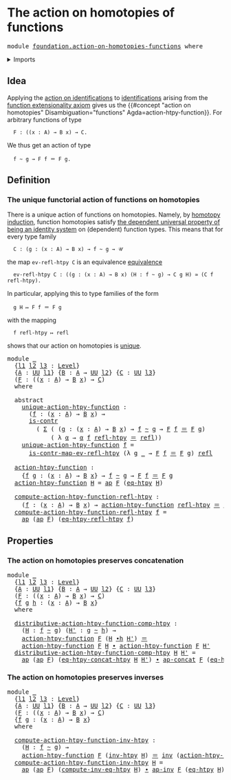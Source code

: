 # The action on homotopies of functions

<pre class="Agda"><a id="50" class="Keyword">module</a> <a id="57" href="foundation.action-on-homotopies-functions.html" class="Module">foundation.action-on-homotopies-functions</a> <a id="99" class="Keyword">where</a>
</pre>
<details><summary>Imports</summary>

<pre class="Agda"><a id="155" class="Keyword">open</a> <a id="160" class="Keyword">import</a> <a id="167" href="foundation.action-on-identifications-functions.html" class="Module">foundation.action-on-identifications-functions</a>
<a id="214" class="Keyword">open</a> <a id="219" class="Keyword">import</a> <a id="226" href="foundation.dependent-pair-types.html" class="Module">foundation.dependent-pair-types</a>
<a id="258" class="Keyword">open</a> <a id="263" class="Keyword">import</a> <a id="270" href="foundation.function-extensionality.html" class="Module">foundation.function-extensionality</a>
<a id="305" class="Keyword">open</a> <a id="310" class="Keyword">import</a> <a id="317" href="foundation.homotopies.html" class="Module">foundation.homotopies</a>
<a id="339" class="Keyword">open</a> <a id="344" class="Keyword">import</a> <a id="351" href="foundation.homotopy-induction.html" class="Module">foundation.homotopy-induction</a>
<a id="381" class="Keyword">open</a> <a id="386" class="Keyword">import</a> <a id="393" href="foundation.universe-levels.html" class="Module">foundation.universe-levels</a>

<a id="421" class="Keyword">open</a> <a id="426" class="Keyword">import</a> <a id="433" href="foundation-core.constant-maps.html" class="Module">foundation-core.constant-maps</a>
<a id="463" class="Keyword">open</a> <a id="468" class="Keyword">import</a> <a id="475" href="foundation-core.contractible-types.html" class="Module">foundation-core.contractible-types</a>
<a id="510" class="Keyword">open</a> <a id="515" class="Keyword">import</a> <a id="522" href="foundation-core.function-types.html" class="Module">foundation-core.function-types</a>
<a id="553" class="Keyword">open</a> <a id="558" class="Keyword">import</a> <a id="565" href="foundation-core.identity-types.html" class="Module">foundation-core.identity-types</a>
</pre>
</details>

## Idea

Applying the
[action on identifications](foundation.action-on-identifications-functions.md)
to [identifications](foundation-core.identity-types.md) arising from the
[function extensionality axiom](foundation.function-extensionality.md) gives us
the
{{#concept "action on homotopies" Disambiguation="functions" Agda=action-htpy-function}}.
For arbitrary functions of type

```text
  F : ((x : A) → B x) → C.
```

We thus get an action of type

```text
  f ~ g → F f ＝ F g.
```

## Definition

### The unique functorial action of functions on homotopies

There is a unique action of functions on homotopies. Namely, by
[homotopy induction](foundation.homotopy-induction.md), function homotopies
satisfy
[the dependent universal property of being an identity system](foundation.universal-property-identity-systems.md)
on (dependent) function types. This means that for every type family

```text
  C : (g : (x : A) → B x) → f ~ g → 𝒰
```

the map `ev-refl-htpy C` is an equivalence
[equivalence](foundation-core.equivalences.md)

```text
  ev-refl-htpy C : ((g : (x : A) → B x) (H : f ~ g) → C g H) ≃ (C f refl-htpy).
```

In particular, applying this to type families of the form

```text
  g H ↦ F f ＝ F g
```

with the mapping

```text
  f refl-htpy ↦ refl
```

shows that our action on homotopies is
[unique](foundation-core.contractible-types.md).

<pre class="Agda"><a id="1981" class="Keyword">module</a> <a id="1988" href="foundation.action-on-homotopies-functions.html#1988" class="Module">_</a>
  <a id="1992" class="Symbol">{</a><a id="1993" href="foundation.action-on-homotopies-functions.html#1993" class="Bound">l1</a> <a id="1996" href="foundation.action-on-homotopies-functions.html#1996" class="Bound">l2</a> <a id="1999" href="foundation.action-on-homotopies-functions.html#1999" class="Bound">l3</a> <a id="2002" class="Symbol">:</a> <a id="2004" href="Agda.Primitive.html#742" class="Postulate">Level</a><a id="2009" class="Symbol">}</a>
  <a id="2013" class="Symbol">{</a><a id="2014" href="foundation.action-on-homotopies-functions.html#2014" class="Bound">A</a> <a id="2016" class="Symbol">:</a> <a id="2018" href="Agda.Primitive.html#388" class="Primitive">UU</a> <a id="2021" href="foundation.action-on-homotopies-functions.html#1993" class="Bound">l1</a><a id="2023" class="Symbol">}</a> <a id="2025" class="Symbol">{</a><a id="2026" href="foundation.action-on-homotopies-functions.html#2026" class="Bound">B</a> <a id="2028" class="Symbol">:</a> <a id="2030" href="foundation.action-on-homotopies-functions.html#2014" class="Bound">A</a> <a id="2032" class="Symbol">→</a> <a id="2034" href="Agda.Primitive.html#388" class="Primitive">UU</a> <a id="2037" href="foundation.action-on-homotopies-functions.html#1996" class="Bound">l2</a><a id="2039" class="Symbol">}</a> <a id="2041" class="Symbol">{</a><a id="2042" href="foundation.action-on-homotopies-functions.html#2042" class="Bound">C</a> <a id="2044" class="Symbol">:</a> <a id="2046" href="Agda.Primitive.html#388" class="Primitive">UU</a> <a id="2049" href="foundation.action-on-homotopies-functions.html#1999" class="Bound">l3</a><a id="2051" class="Symbol">}</a>
  <a id="2055" class="Symbol">(</a><a id="2056" href="foundation.action-on-homotopies-functions.html#2056" class="Bound">F</a> <a id="2058" class="Symbol">:</a> <a id="2060" class="Symbol">((</a><a id="2062" href="foundation.action-on-homotopies-functions.html#2062" class="Bound">x</a> <a id="2064" class="Symbol">:</a> <a id="2066" href="foundation.action-on-homotopies-functions.html#2014" class="Bound">A</a><a id="2067" class="Symbol">)</a> <a id="2069" class="Symbol">→</a> <a id="2071" href="foundation.action-on-homotopies-functions.html#2026" class="Bound">B</a> <a id="2073" href="foundation.action-on-homotopies-functions.html#2062" class="Bound">x</a><a id="2074" class="Symbol">)</a> <a id="2076" class="Symbol">→</a> <a id="2078" href="foundation.action-on-homotopies-functions.html#2042" class="Bound">C</a><a id="2079" class="Symbol">)</a>
  <a id="2083" class="Keyword">where</a>

  <a id="2092" class="Keyword">abstract</a>
    <a id="2105" href="foundation.action-on-homotopies-functions.html#2105" class="Function">unique-action-htpy-function</a> <a id="2133" class="Symbol">:</a>
      <a id="2141" class="Symbol">(</a><a id="2142" href="foundation.action-on-homotopies-functions.html#2142" class="Bound">f</a> <a id="2144" class="Symbol">:</a> <a id="2146" class="Symbol">(</a><a id="2147" href="foundation.action-on-homotopies-functions.html#2147" class="Bound">x</a> <a id="2149" class="Symbol">:</a> <a id="2151" href="foundation.action-on-homotopies-functions.html#2014" class="Bound">A</a><a id="2152" class="Symbol">)</a> <a id="2154" class="Symbol">→</a> <a id="2156" href="foundation.action-on-homotopies-functions.html#2026" class="Bound">B</a> <a id="2158" href="foundation.action-on-homotopies-functions.html#2147" class="Bound">x</a><a id="2159" class="Symbol">)</a> <a id="2161" class="Symbol">→</a>
      <a id="2169" href="foundation-core.contractible-types.html#855" class="Function">is-contr</a>
        <a id="2186" class="Symbol">(</a> <a id="2188" href="foundation.dependent-pair-types.html#505" class="Record">Σ</a> <a id="2190" class="Symbol">(</a> <a id="2192" class="Symbol">(</a><a id="2193" href="foundation.action-on-homotopies-functions.html#2193" class="Bound">g</a> <a id="2195" class="Symbol">:</a> <a id="2197" class="Symbol">(</a><a id="2198" href="foundation.action-on-homotopies-functions.html#2198" class="Bound">x</a> <a id="2200" class="Symbol">:</a> <a id="2202" href="foundation.action-on-homotopies-functions.html#2014" class="Bound">A</a><a id="2203" class="Symbol">)</a> <a id="2205" class="Symbol">→</a> <a id="2207" href="foundation.action-on-homotopies-functions.html#2026" class="Bound">B</a> <a id="2209" href="foundation.action-on-homotopies-functions.html#2198" class="Bound">x</a><a id="2210" class="Symbol">)</a> <a id="2212" class="Symbol">→</a> <a id="2214" href="foundation.action-on-homotopies-functions.html#2142" class="Bound">f</a> <a id="2216" href="foundation-core.homotopies.html#2717" class="Function Operator">~</a> <a id="2218" href="foundation.action-on-homotopies-functions.html#2193" class="Bound">g</a> <a id="2220" class="Symbol">→</a> <a id="2222" href="foundation.action-on-homotopies-functions.html#2056" class="Bound">F</a> <a id="2224" href="foundation.action-on-homotopies-functions.html#2142" class="Bound">f</a> <a id="2226" href="foundation-core.identity-types.html#1953" class="Function Operator">＝</a> <a id="2228" href="foundation.action-on-homotopies-functions.html#2056" class="Bound">F</a> <a id="2230" href="foundation.action-on-homotopies-functions.html#2193" class="Bound">g</a><a id="2231" class="Symbol">)</a>
            <a id="2245" class="Symbol">(</a> <a id="2247" class="Symbol">λ</a> <a id="2249" href="foundation.action-on-homotopies-functions.html#2249" class="Bound">α</a> <a id="2251" class="Symbol">→</a> <a id="2253" href="foundation.action-on-homotopies-functions.html#2249" class="Bound">α</a> <a id="2255" href="foundation.action-on-homotopies-functions.html#2142" class="Bound">f</a> <a id="2257" href="foundation-core.homotopies.html#2906" class="Function">refl-htpy</a> <a id="2267" href="foundation-core.identity-types.html#1953" class="Function Operator">＝</a> <a id="2269" href="foundation-core.identity-types.html#1922" class="InductiveConstructor">refl</a><a id="2273" class="Symbol">))</a>
    <a id="2280" href="foundation.action-on-homotopies-functions.html#2105" class="Function">unique-action-htpy-function</a> <a id="2308" href="foundation.action-on-homotopies-functions.html#2308" class="Bound">f</a> <a id="2310" class="Symbol">=</a>
      <a id="2318" href="foundation.homotopy-induction.html#5144" class="Function">is-contr-map-ev-refl-htpy</a> <a id="2344" class="Symbol">(λ</a> <a id="2347" href="foundation.action-on-homotopies-functions.html#2347" class="Bound">g</a> <a id="2349" href="foundation.action-on-homotopies-functions.html#2349" class="Bound">_</a> <a id="2351" class="Symbol">→</a> <a id="2353" href="foundation.action-on-homotopies-functions.html#2056" class="Bound">F</a> <a id="2355" href="foundation.action-on-homotopies-functions.html#2308" class="Bound">f</a> <a id="2357" href="foundation-core.identity-types.html#1953" class="Function Operator">＝</a> <a id="2359" href="foundation.action-on-homotopies-functions.html#2056" class="Bound">F</a> <a id="2361" href="foundation.action-on-homotopies-functions.html#2347" class="Bound">g</a><a id="2362" class="Symbol">)</a> <a id="2364" href="foundation-core.identity-types.html#1922" class="InductiveConstructor">refl</a>

  <a id="2372" href="foundation.action-on-homotopies-functions.html#2372" class="Function">action-htpy-function</a> <a id="2393" class="Symbol">:</a>
    <a id="2399" class="Symbol">{</a><a id="2400" href="foundation.action-on-homotopies-functions.html#2400" class="Bound">f</a> <a id="2402" href="foundation.action-on-homotopies-functions.html#2402" class="Bound">g</a> <a id="2404" class="Symbol">:</a> <a id="2406" class="Symbol">(</a><a id="2407" href="foundation.action-on-homotopies-functions.html#2407" class="Bound">x</a> <a id="2409" class="Symbol">:</a> <a id="2411" href="foundation.action-on-homotopies-functions.html#2014" class="Bound">A</a><a id="2412" class="Symbol">)</a> <a id="2414" class="Symbol">→</a> <a id="2416" href="foundation.action-on-homotopies-functions.html#2026" class="Bound">B</a> <a id="2418" href="foundation.action-on-homotopies-functions.html#2407" class="Bound">x</a><a id="2419" class="Symbol">}</a> <a id="2421" class="Symbol">→</a> <a id="2423" href="foundation.action-on-homotopies-functions.html#2400" class="Bound">f</a> <a id="2425" href="foundation-core.homotopies.html#2717" class="Function Operator">~</a> <a id="2427" href="foundation.action-on-homotopies-functions.html#2402" class="Bound">g</a> <a id="2429" class="Symbol">→</a> <a id="2431" href="foundation.action-on-homotopies-functions.html#2056" class="Bound">F</a> <a id="2433" href="foundation.action-on-homotopies-functions.html#2400" class="Bound">f</a> <a id="2435" href="foundation-core.identity-types.html#1953" class="Function Operator">＝</a> <a id="2437" href="foundation.action-on-homotopies-functions.html#2056" class="Bound">F</a> <a id="2439" href="foundation.action-on-homotopies-functions.html#2402" class="Bound">g</a>
  <a id="2443" href="foundation.action-on-homotopies-functions.html#2372" class="Function">action-htpy-function</a> <a id="2464" href="foundation.action-on-homotopies-functions.html#2464" class="Bound">H</a> <a id="2466" class="Symbol">=</a> <a id="2468" href="foundation.action-on-identifications-functions.html#730" class="Function">ap</a> <a id="2471" href="foundation.action-on-homotopies-functions.html#2056" class="Bound">F</a> <a id="2473" class="Symbol">(</a><a id="2474" href="foundation-core.function-extensionality.html#3024" class="Function">eq-htpy</a> <a id="2482" href="foundation.action-on-homotopies-functions.html#2464" class="Bound">H</a><a id="2483" class="Symbol">)</a>

  <a id="2488" href="foundation.action-on-homotopies-functions.html#2488" class="Function">compute-action-htpy-function-refl-htpy</a> <a id="2527" class="Symbol">:</a>
    <a id="2533" class="Symbol">(</a><a id="2534" href="foundation.action-on-homotopies-functions.html#2534" class="Bound">f</a> <a id="2536" class="Symbol">:</a> <a id="2538" class="Symbol">(</a><a id="2539" href="foundation.action-on-homotopies-functions.html#2539" class="Bound">x</a> <a id="2541" class="Symbol">:</a> <a id="2543" href="foundation.action-on-homotopies-functions.html#2014" class="Bound">A</a><a id="2544" class="Symbol">)</a> <a id="2546" class="Symbol">→</a> <a id="2548" href="foundation.action-on-homotopies-functions.html#2026" class="Bound">B</a> <a id="2550" href="foundation.action-on-homotopies-functions.html#2539" class="Bound">x</a><a id="2551" class="Symbol">)</a> <a id="2553" class="Symbol">→</a> <a id="2555" href="foundation.action-on-homotopies-functions.html#2372" class="Function">action-htpy-function</a> <a id="2576" href="foundation-core.homotopies.html#2906" class="Function">refl-htpy</a> <a id="2586" href="foundation-core.identity-types.html#1953" class="Function Operator">＝</a> <a id="2588" href="foundation-core.identity-types.html#1922" class="InductiveConstructor">refl</a>
  <a id="2595" href="foundation.action-on-homotopies-functions.html#2488" class="Function">compute-action-htpy-function-refl-htpy</a> <a id="2634" href="foundation.action-on-homotopies-functions.html#2634" class="Bound">f</a> <a id="2636" class="Symbol">=</a>
    <a id="2642" href="foundation.action-on-identifications-functions.html#730" class="Function">ap</a> <a id="2645" class="Symbol">(</a><a id="2646" href="foundation.action-on-identifications-functions.html#730" class="Function">ap</a> <a id="2649" href="foundation.action-on-homotopies-functions.html#2056" class="Bound">F</a><a id="2650" class="Symbol">)</a> <a id="2652" class="Symbol">(</a><a id="2653" href="foundation-core.function-extensionality.html#3630" class="Function">eq-htpy-refl-htpy</a> <a id="2671" href="foundation.action-on-homotopies-functions.html#2634" class="Bound">f</a><a id="2672" class="Symbol">)</a>
</pre>
## Properties

### The action on homotopies preserves concatenation

<pre class="Agda"><a id="2756" class="Keyword">module</a> <a id="2763" href="foundation.action-on-homotopies-functions.html#2763" class="Module">_</a>
  <a id="2767" class="Symbol">{</a><a id="2768" href="foundation.action-on-homotopies-functions.html#2768" class="Bound">l1</a> <a id="2771" href="foundation.action-on-homotopies-functions.html#2771" class="Bound">l2</a> <a id="2774" href="foundation.action-on-homotopies-functions.html#2774" class="Bound">l3</a> <a id="2777" class="Symbol">:</a> <a id="2779" href="Agda.Primitive.html#742" class="Postulate">Level</a><a id="2784" class="Symbol">}</a>
  <a id="2788" class="Symbol">{</a><a id="2789" href="foundation.action-on-homotopies-functions.html#2789" class="Bound">A</a> <a id="2791" class="Symbol">:</a> <a id="2793" href="Agda.Primitive.html#388" class="Primitive">UU</a> <a id="2796" href="foundation.action-on-homotopies-functions.html#2768" class="Bound">l1</a><a id="2798" class="Symbol">}</a> <a id="2800" class="Symbol">{</a><a id="2801" href="foundation.action-on-homotopies-functions.html#2801" class="Bound">B</a> <a id="2803" class="Symbol">:</a> <a id="2805" href="foundation.action-on-homotopies-functions.html#2789" class="Bound">A</a> <a id="2807" class="Symbol">→</a> <a id="2809" href="Agda.Primitive.html#388" class="Primitive">UU</a> <a id="2812" href="foundation.action-on-homotopies-functions.html#2771" class="Bound">l2</a><a id="2814" class="Symbol">}</a> <a id="2816" class="Symbol">{</a><a id="2817" href="foundation.action-on-homotopies-functions.html#2817" class="Bound">C</a> <a id="2819" class="Symbol">:</a> <a id="2821" href="Agda.Primitive.html#388" class="Primitive">UU</a> <a id="2824" href="foundation.action-on-homotopies-functions.html#2774" class="Bound">l3</a><a id="2826" class="Symbol">}</a>
  <a id="2830" class="Symbol">(</a><a id="2831" href="foundation.action-on-homotopies-functions.html#2831" class="Bound">F</a> <a id="2833" class="Symbol">:</a> <a id="2835" class="Symbol">((</a><a id="2837" href="foundation.action-on-homotopies-functions.html#2837" class="Bound">x</a> <a id="2839" class="Symbol">:</a> <a id="2841" href="foundation.action-on-homotopies-functions.html#2789" class="Bound">A</a><a id="2842" class="Symbol">)</a> <a id="2844" class="Symbol">→</a> <a id="2846" href="foundation.action-on-homotopies-functions.html#2801" class="Bound">B</a> <a id="2848" href="foundation.action-on-homotopies-functions.html#2837" class="Bound">x</a><a id="2849" class="Symbol">)</a> <a id="2851" class="Symbol">→</a> <a id="2853" href="foundation.action-on-homotopies-functions.html#2817" class="Bound">C</a><a id="2854" class="Symbol">)</a>
  <a id="2858" class="Symbol">{</a><a id="2859" href="foundation.action-on-homotopies-functions.html#2859" class="Bound">f</a> <a id="2861" href="foundation.action-on-homotopies-functions.html#2861" class="Bound">g</a> <a id="2863" href="foundation.action-on-homotopies-functions.html#2863" class="Bound">h</a> <a id="2865" class="Symbol">:</a> <a id="2867" class="Symbol">(</a><a id="2868" href="foundation.action-on-homotopies-functions.html#2868" class="Bound">x</a> <a id="2870" class="Symbol">:</a> <a id="2872" href="foundation.action-on-homotopies-functions.html#2789" class="Bound">A</a><a id="2873" class="Symbol">)</a> <a id="2875" class="Symbol">→</a> <a id="2877" href="foundation.action-on-homotopies-functions.html#2801" class="Bound">B</a> <a id="2879" href="foundation.action-on-homotopies-functions.html#2868" class="Bound">x</a><a id="2880" class="Symbol">}</a>
  <a id="2884" class="Keyword">where</a>

  <a id="2893" href="foundation.action-on-homotopies-functions.html#2893" class="Function">distributive-action-htpy-function-comp-htpy</a> <a id="2937" class="Symbol">:</a>
    <a id="2943" class="Symbol">(</a><a id="2944" href="foundation.action-on-homotopies-functions.html#2944" class="Bound">H</a> <a id="2946" class="Symbol">:</a> <a id="2948" href="foundation.action-on-homotopies-functions.html#2859" class="Bound">f</a> <a id="2950" href="foundation-core.homotopies.html#2717" class="Function Operator">~</a> <a id="2952" href="foundation.action-on-homotopies-functions.html#2861" class="Bound">g</a><a id="2953" class="Symbol">)</a> <a id="2955" class="Symbol">(</a><a id="2956" href="foundation.action-on-homotopies-functions.html#2956" class="Bound">H&#39;</a> <a id="2959" class="Symbol">:</a> <a id="2961" href="foundation.action-on-homotopies-functions.html#2861" class="Bound">g</a> <a id="2963" href="foundation-core.homotopies.html#2717" class="Function Operator">~</a> <a id="2965" href="foundation.action-on-homotopies-functions.html#2863" class="Bound">h</a><a id="2966" class="Symbol">)</a> <a id="2968" class="Symbol">→</a>
    <a id="2974" href="foundation.action-on-homotopies-functions.html#2372" class="Function">action-htpy-function</a> <a id="2995" href="foundation.action-on-homotopies-functions.html#2831" class="Bound">F</a> <a id="2997" class="Symbol">(</a><a id="2998" href="foundation.action-on-homotopies-functions.html#2944" class="Bound">H</a> <a id="3000" href="foundation-core.homotopies.html#3281" class="Function Operator">∙h</a> <a id="3003" href="foundation.action-on-homotopies-functions.html#2956" class="Bound">H&#39;</a><a id="3005" class="Symbol">)</a> <a id="3007" href="foundation-core.identity-types.html#1953" class="Function Operator">＝</a>
    <a id="3013" href="foundation.action-on-homotopies-functions.html#2372" class="Function">action-htpy-function</a> <a id="3034" href="foundation.action-on-homotopies-functions.html#2831" class="Bound">F</a> <a id="3036" href="foundation.action-on-homotopies-functions.html#2944" class="Bound">H</a> <a id="3038" href="foundation-core.identity-types.html#2902" class="Function Operator">∙</a> <a id="3040" href="foundation.action-on-homotopies-functions.html#2372" class="Function">action-htpy-function</a> <a id="3061" href="foundation.action-on-homotopies-functions.html#2831" class="Bound">F</a> <a id="3063" href="foundation.action-on-homotopies-functions.html#2956" class="Bound">H&#39;</a>
  <a id="3068" href="foundation.action-on-homotopies-functions.html#2893" class="Function">distributive-action-htpy-function-comp-htpy</a> <a id="3112" href="foundation.action-on-homotopies-functions.html#3112" class="Bound">H</a> <a id="3114" href="foundation.action-on-homotopies-functions.html#3114" class="Bound">H&#39;</a> <a id="3117" class="Symbol">=</a>
    <a id="3123" href="foundation.action-on-identifications-functions.html#730" class="Function">ap</a> <a id="3126" class="Symbol">(</a><a id="3127" href="foundation.action-on-identifications-functions.html#730" class="Function">ap</a> <a id="3130" href="foundation.action-on-homotopies-functions.html#2831" class="Bound">F</a><a id="3131" class="Symbol">)</a> <a id="3133" class="Symbol">(</a><a id="3134" href="foundation-core.function-extensionality.html#9325" class="Function">eq-htpy-concat-htpy</a> <a id="3154" href="foundation.action-on-homotopies-functions.html#3112" class="Bound">H</a> <a id="3156" href="foundation.action-on-homotopies-functions.html#3114" class="Bound">H&#39;</a><a id="3158" class="Symbol">)</a> <a id="3160" href="foundation-core.identity-types.html#2902" class="Function Operator">∙</a> <a id="3162" href="foundation.action-on-identifications-functions.html#1829" class="Function">ap-concat</a> <a id="3172" href="foundation.action-on-homotopies-functions.html#2831" class="Bound">F</a> <a id="3174" class="Symbol">(</a><a id="3175" href="foundation-core.function-extensionality.html#3024" class="Function">eq-htpy</a> <a id="3183" href="foundation.action-on-homotopies-functions.html#3112" class="Bound">H</a><a id="3184" class="Symbol">)</a> <a id="3186" class="Symbol">(</a><a id="3187" href="foundation-core.function-extensionality.html#3024" class="Function">eq-htpy</a> <a id="3195" href="foundation.action-on-homotopies-functions.html#3114" class="Bound">H&#39;</a><a id="3197" class="Symbol">)</a>
</pre>
### The action on homotopies preserves inverses

<pre class="Agda"><a id="3261" class="Keyword">module</a> <a id="3268" href="foundation.action-on-homotopies-functions.html#3268" class="Module">_</a>
  <a id="3272" class="Symbol">{</a><a id="3273" href="foundation.action-on-homotopies-functions.html#3273" class="Bound">l1</a> <a id="3276" href="foundation.action-on-homotopies-functions.html#3276" class="Bound">l2</a> <a id="3279" href="foundation.action-on-homotopies-functions.html#3279" class="Bound">l3</a> <a id="3282" class="Symbol">:</a> <a id="3284" href="Agda.Primitive.html#742" class="Postulate">Level</a><a id="3289" class="Symbol">}</a>
  <a id="3293" class="Symbol">{</a><a id="3294" href="foundation.action-on-homotopies-functions.html#3294" class="Bound">A</a> <a id="3296" class="Symbol">:</a> <a id="3298" href="Agda.Primitive.html#388" class="Primitive">UU</a> <a id="3301" href="foundation.action-on-homotopies-functions.html#3273" class="Bound">l1</a><a id="3303" class="Symbol">}</a> <a id="3305" class="Symbol">{</a><a id="3306" href="foundation.action-on-homotopies-functions.html#3306" class="Bound">B</a> <a id="3308" class="Symbol">:</a> <a id="3310" href="foundation.action-on-homotopies-functions.html#3294" class="Bound">A</a> <a id="3312" class="Symbol">→</a> <a id="3314" href="Agda.Primitive.html#388" class="Primitive">UU</a> <a id="3317" href="foundation.action-on-homotopies-functions.html#3276" class="Bound">l2</a><a id="3319" class="Symbol">}</a> <a id="3321" class="Symbol">{</a><a id="3322" href="foundation.action-on-homotopies-functions.html#3322" class="Bound">C</a> <a id="3324" class="Symbol">:</a> <a id="3326" href="Agda.Primitive.html#388" class="Primitive">UU</a> <a id="3329" href="foundation.action-on-homotopies-functions.html#3279" class="Bound">l3</a><a id="3331" class="Symbol">}</a>
  <a id="3335" class="Symbol">(</a><a id="3336" href="foundation.action-on-homotopies-functions.html#3336" class="Bound">F</a> <a id="3338" class="Symbol">:</a> <a id="3340" class="Symbol">((</a><a id="3342" href="foundation.action-on-homotopies-functions.html#3342" class="Bound">x</a> <a id="3344" class="Symbol">:</a> <a id="3346" href="foundation.action-on-homotopies-functions.html#3294" class="Bound">A</a><a id="3347" class="Symbol">)</a> <a id="3349" class="Symbol">→</a> <a id="3351" href="foundation.action-on-homotopies-functions.html#3306" class="Bound">B</a> <a id="3353" href="foundation.action-on-homotopies-functions.html#3342" class="Bound">x</a><a id="3354" class="Symbol">)</a> <a id="3356" class="Symbol">→</a> <a id="3358" href="foundation.action-on-homotopies-functions.html#3322" class="Bound">C</a><a id="3359" class="Symbol">)</a>
  <a id="3363" class="Symbol">{</a><a id="3364" href="foundation.action-on-homotopies-functions.html#3364" class="Bound">f</a> <a id="3366" href="foundation.action-on-homotopies-functions.html#3366" class="Bound">g</a> <a id="3368" class="Symbol">:</a> <a id="3370" class="Symbol">(</a><a id="3371" href="foundation.action-on-homotopies-functions.html#3371" class="Bound">x</a> <a id="3373" class="Symbol">:</a> <a id="3375" href="foundation.action-on-homotopies-functions.html#3294" class="Bound">A</a><a id="3376" class="Symbol">)</a> <a id="3378" class="Symbol">→</a> <a id="3380" href="foundation.action-on-homotopies-functions.html#3306" class="Bound">B</a> <a id="3382" href="foundation.action-on-homotopies-functions.html#3371" class="Bound">x</a><a id="3383" class="Symbol">}</a>
  <a id="3387" class="Keyword">where</a>

  <a id="3396" href="foundation.action-on-homotopies-functions.html#3396" class="Function">compute-action-htpy-function-inv-htpy</a> <a id="3434" class="Symbol">:</a>
    <a id="3440" class="Symbol">(</a><a id="3441" href="foundation.action-on-homotopies-functions.html#3441" class="Bound">H</a> <a id="3443" class="Symbol">:</a> <a id="3445" href="foundation.action-on-homotopies-functions.html#3364" class="Bound">f</a> <a id="3447" href="foundation-core.homotopies.html#2717" class="Function Operator">~</a> <a id="3449" href="foundation.action-on-homotopies-functions.html#3366" class="Bound">g</a><a id="3450" class="Symbol">)</a> <a id="3452" class="Symbol">→</a>
    <a id="3458" href="foundation.action-on-homotopies-functions.html#2372" class="Function">action-htpy-function</a> <a id="3479" href="foundation.action-on-homotopies-functions.html#3336" class="Bound">F</a> <a id="3481" class="Symbol">(</a><a id="3482" href="foundation-core.homotopies.html#3079" class="Function">inv-htpy</a> <a id="3491" href="foundation.action-on-homotopies-functions.html#3441" class="Bound">H</a><a id="3492" class="Symbol">)</a> <a id="3494" href="foundation-core.identity-types.html#1953" class="Function Operator">＝</a> <a id="3496" href="foundation-core.identity-types.html#3206" class="Function">inv</a> <a id="3500" class="Symbol">(</a><a id="3501" href="foundation.action-on-homotopies-functions.html#2372" class="Function">action-htpy-function</a> <a id="3522" href="foundation.action-on-homotopies-functions.html#3336" class="Bound">F</a> <a id="3524" href="foundation.action-on-homotopies-functions.html#3441" class="Bound">H</a><a id="3525" class="Symbol">)</a>
  <a id="3529" href="foundation.action-on-homotopies-functions.html#3396" class="Function">compute-action-htpy-function-inv-htpy</a> <a id="3567" href="foundation.action-on-homotopies-functions.html#3567" class="Bound">H</a> <a id="3569" class="Symbol">=</a>
    <a id="3575" href="foundation.action-on-identifications-functions.html#730" class="Function">ap</a> <a id="3578" class="Symbol">(</a><a id="3579" href="foundation.action-on-identifications-functions.html#730" class="Function">ap</a> <a id="3582" href="foundation.action-on-homotopies-functions.html#3336" class="Bound">F</a><a id="3583" class="Symbol">)</a> <a id="3585" class="Symbol">(</a><a id="3586" href="foundation.function-extensionality.html#5926" class="Function">compute-inv-eq-htpy</a> <a id="3606" href="foundation.action-on-homotopies-functions.html#3567" class="Bound">H</a><a id="3607" class="Symbol">)</a> <a id="3609" href="foundation-core.identity-types.html#2902" class="Function Operator">∙</a> <a id="3611" href="foundation.action-on-identifications-functions.html#2304" class="Function">ap-inv</a> <a id="3618" href="foundation.action-on-homotopies-functions.html#3336" class="Bound">F</a> <a id="3620" class="Symbol">(</a><a id="3621" href="foundation-core.function-extensionality.html#3024" class="Function">eq-htpy</a> <a id="3629" href="foundation.action-on-homotopies-functions.html#3567" class="Bound">H</a><a id="3630" class="Symbol">)</a>
</pre>